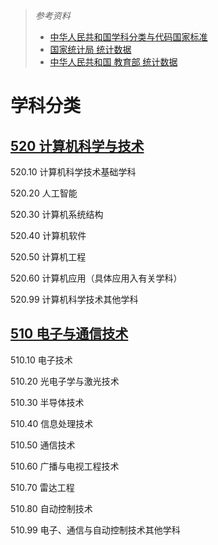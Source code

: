 > *参考资料*
>
> - [中华人民共和国学科分类与代码国家标准](https://zh.wikipedia.org/wiki/%E4%B8%AD%E5%8D%8E%E4%BA%BA%E6%B0%91%E5%85%B1%E5%92%8C%E5%9B%BD%E5%AD%A6%E7%A7%91%E5%88%86%E7%B1%BB%E4%B8%8E%E4%BB%A3%E7%A0%81%E5%9B%BD%E5%AE%B6%E6%A0%87%E5%87%86)
> - [国家统计局 统计数据](https://data.stats.gov.cn/easyquery.htm?cn=C01)
> - [中华人民共和国 教育部 统计数据](http://www.moe.gov.cn/jyb_sjzl/moe_560/2020/)

# 学科分类

## [520 计算机科学与技术](https://zh.wikipedia.org/wiki/%E4%B8%AD%E5%9B%BD%E5%AD%A6%E7%A7%91%E5%88%86%E7%B1%BB%E5%9B%BD%E5%AE%B6%E6%A0%87%E5%87%86/520)

520.10 计算机科学技术基础学科

520.20 人工智能

520.30 计算机系统结构

520.40 计算机软件

520.50 计算机工程

520.60 计算机应用（具体应用入有关学科）

520.99 计算机科学技术其他学科



## [510 电子与通信技术](https://zh.wikipedia.org/wiki/%E4%B8%AD%E5%9B%BD%E5%AD%A6%E7%A7%91%E5%88%86%E7%B1%BB%E5%9B%BD%E5%AE%B6%E6%A0%87%E5%87%86/510)

510.10 电子技术

510.20 光电子学与激光技术

510.30 半导体技术

510.40 信息处理技术

510.50 通信技术

510.60 广播与电视工程技术

510.70 雷达工程

510.80 自动控制技术

510.99 电子、通信与自动控制技术其他学科
